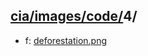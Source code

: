## [cia/images/code/](https://data.bde-pps.fr/cia/images/code/)4/

- f: [deforestation.png](https://data.bde-pps.fr/cia/images/code/4/deforestation.png)
